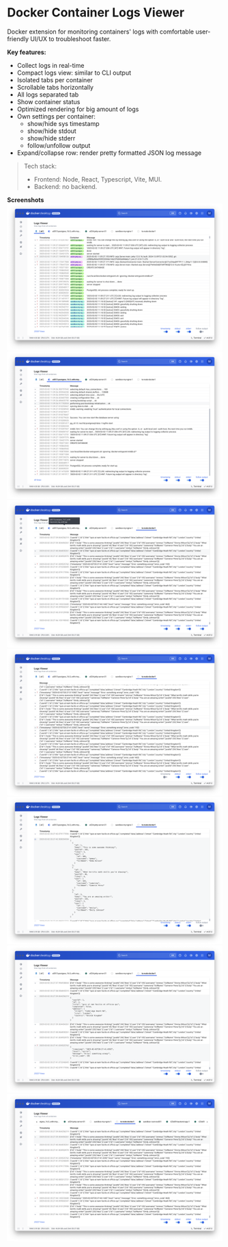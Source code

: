 # Docker Container Logs Viewer

Docker extension for monitoring containers' logs with comfortable user-friendly UI/UX to troubleshoot faster. 

**Key features:**

- Collect logs in real-time
- Compact logs view: similar to CLI output  
- Isolated tabs per container
- Scrollable tabs horizontally
- All logs separated tab
- Show container status
- Optimized rendering for big amount of logs
- Own settings per container: 
  - show/hide sys timestamp
  - show/hide stdout
  - show/hide stderr
  - follow/unfollow output
- Expand/collapse row: render pretty formatted JSON log message


> Tech stack:
>
> - Frontend: Node, React, Typescript, Vite, MUI.
> - Backend: no backend.

**Screenshots**
<img src="docs/logs_viewer_01.png">
<img src="docs/logs_viewer_02.png">
<img src="docs/logs_viewer_03.png">
<img src="docs/logs_viewer_04.png">
<img src="docs/logs_viewer_05.png">
<img src="docs/logs_viewer_06.png">
<img src="docs/logs_viewer_07.png">